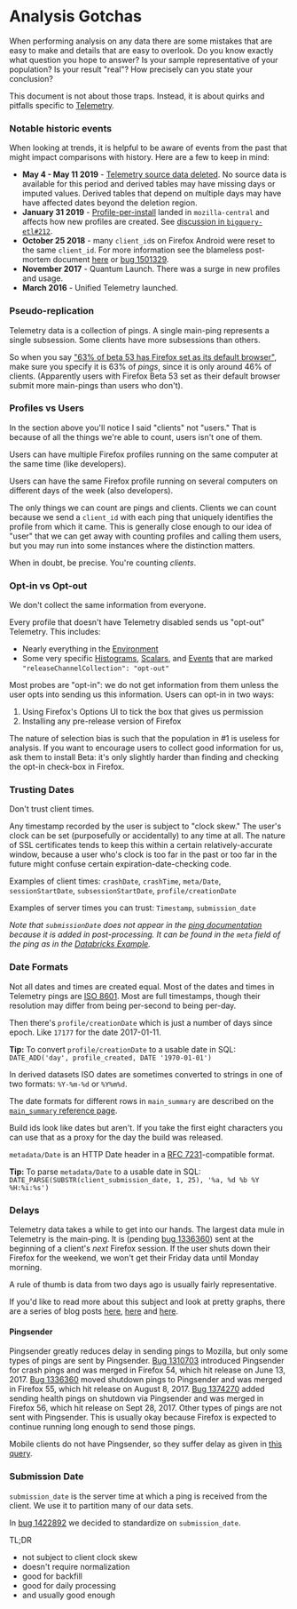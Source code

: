 # Analysis Gotchas

When performing analysis on any data there are some mistakes that are easy to make and details that are easy to overlook. Do you know exactly what question you hope to answer? Is your sample representative of your population? Is your result "real"? How precisely can you state your conclusion?

This document is not about those traps. Instead, it is about quirks and pitfalls specific to [Telemetry](https://firefox-source-docs.mozilla.org/toolkit/components/telemetry/telemetry/index.html).

### Notable historic events

When looking at trends, it is helpful to be aware of events from the past that might impact comparisons with history. Here are a few to keep in mind:

- **May 4 - May 11 2019** - [Telemetry source data deleted](https://blog.mozilla.org/blog/2019/05/09/what-we-do-when-things-go-wrong/). No source data is available for this period and derived tables may have missing days or imputed values. Derived tables that depend on multiple days may have have affected dates beyond the deletion region.
- **January 31 2019** - [Profile-per-install](https://bugzilla.mozilla.org/show_bug.cgi?id=1474285) landed in `mozilla-central` and affects how new profiles are created. See [discussion in `bigquery-etl#212`](https://github.com/mozilla/bigquery-etl/issues/212).
- **October 25 2018** - many `client_id`s on Firefox Android were reset to the same `client_id`.  For more information see the blameless post-mortem document [here](https://docs.google.com/document/d/1r1PDQnqhsrPkft0pB46v9uhXGxR_FzK4laKJLGttXdA) or [bug 1501329](https://bugzilla.mozilla.org/show_bug.cgi?id=1501329).
- **November 2017** - Quantum Launch. There was a surge in new profiles and usage.
- **March 2016** - Unified Telemetry launched.

### Pseudo-replication

Telemetry data is a collection of pings. A single main-ping represents a single subsession. Some clients have more subsessions than others.

So when you say ["63% of beta 53 has Firefox set as its default browser"](https://mzl.la/2q75dbF), make sure you specify it is 63% of _pings_, since it is only around 46% of clients. (Apparently users with Firefox Beta 53 set as their default browser submit more main-pings than users who don't).

### Profiles vs Users

In the section above you'll notice I said "clients" not "users." That is because of all the things we're able to count, users isn't one of them.

Users can have multiple Firefox profiles running on the same computer at the same time (like developers).

Users can have the same Firefox profile running on several computers on different days of the week (also developers).

The only things we can count are pings and clients. Clients we can count because we send a `client_id` with each ping that uniquely identifies the profile from which it came. This is generally close enough to our idea of "user" that we can get away with counting profiles and calling them users, but you may run into some instances where the distinction matters.

When in doubt, be precise. You're counting _clients_.

### Opt-in vs Opt-out

We don't collect the same information from everyone.

Every profile that doesn't have Telemetry disabled sends us "opt-out" Telemetry. This includes:
* Nearly everything in the [Environment](https://firefox-source-docs.mozilla.org/toolkit/components/telemetry/telemetry/data/environment.html)
* Some very specific [Histograms](https://firefox-source-docs.mozilla.org/toolkit/components/telemetry/telemetry/collection/histograms.html), [Scalars](https://firefox-source-docs.mozilla.org/toolkit/components/telemetry/telemetry/collection/scalars.html), and [Events](https://firefox-source-docs.mozilla.org/toolkit/components/telemetry/telemetry/collection/events.html) that are marked `"releaseChannelCollection": "opt-out"`

Most probes are "opt-in": we do not get information from them unless the user opts into sending us this information. Users can opt-in in two ways:
1. Using Firefox's Options UI to tick the box that gives us permission
2. Installing any pre-release version of Firefox

The nature of selection bias is such that the population in #1 is useless for analysis. If you want to encourage users to collect good information for us, ask them to install Beta: it's only slightly harder than finding and checking the opt-in check-box in Firefox.

### Trusting Dates

Don't trust client times.

Any timestamp recorded by the user is subject to "clock skew." The user's clock can be set (purposefully or accidentally) to any time at all. The nature of SSL certificates tends to keep this within a certain relatively-accurate window, because a user who's clock is too far in the past or too far in the future might confuse certain expiration-date-checking code.

Examples of client times: `crashDate`, `crashTime`, `meta/Date`, `sessionStartDate`, `subsessionStartDate`, `profile/creationDate`

Examples of server times you can trust: `Timestamp`, `submission_date`

*Note that `submissionDate` does not appear in the
[ping documentation](https://firefox-source-docs.mozilla.org/toolkit/components/telemetry/telemetry/data/common-ping.html)
because it is added in post-processing.
It can be found in the `meta` field of the ping as in the
[Databricks Example](https://dbc-caf9527b-e073.cloud.databricks.com/#notebook/30598/).*

### Date Formats

Not all dates and times are created equal. Most of the dates and times in Telemetry pings are [ISO 8601](https://en.wikipedia.org/wiki/ISO_8601). Most are full timestamps, though their resolution may differ from being per-second to being per-day.

Then there's `profile/creationDate` which is just a number of days since epoch. Like `17177` for the date 2017-01-11.

**Tip:** To convert `profile/creationDate` to a usable date in SQL: `DATE_ADD('day', profile_created, DATE '1970-01-01')`

In derived datasets ISO dates are sometimes converted to strings in one of two formats: `%Y-%m-%d` or `%Y%m%d`.

The date formats for different rows in `main_summary` are described on the [`main_summary` reference page](../datasets/batch_view/main_summary/reference.md#time-formats).

Build ids look like dates but aren't. If you take the first eight characters you can use that as a proxy for the day the build was released.

`metadata/Date` is an HTTP Date header in a [RFC 7231](http://tools.ietf.org/html/rfc7231#section-7.1.1.1)-compatible format.

**Tip:** To parse `metadata/Date` to a usable date in SQL: `DATE_PARSE(SUBSTR(client_submission_date, 1, 25), '%a, %d %b %Y %H:%i:%s')`

### Delays

Telemetry data takes a while to get into our hands. The largest data mule in Telemetry is the main-ping. It is (pending [bug 1336360](https://bugzilla.mozilla.org/show_bug.cgi?id=1336360)) sent at the beginning of a client's _next_ Firefox session. If the user shuts down their Firefox for the weekend, we won't get their Friday data until Monday morning.

A rule of thumb is data from two days ago is usually fairly representative.

If you'd like to read more about this subject and look at pretty graphs, there are a series of blog posts [here](https://chuttenblog.wordpress.com/2017/02/09/data-science-is-hard-client-delays-for-crash-pings/), [here](https://chuttenblog.wordpress.com/2017/07/12/latency-improvements-or-yet-another-satisfying-graph/) and [here](https://chuttenblog.wordpress.com/2017/09/12/two-days-or-how-long-until-the-data-is-in/).

#### Pingsender

Pingsender greatly reduces delay in sending pings to Mozilla, but only some types of pings are sent by Pingsender. [Bug 1310703](https://bugzilla.mozilla.org/show_bug.cgi?id=1310703) introduced Pingsender for crash pings and was merged in Firefox 54, which hit release on June 13, 2017. [Bug 1336360](https://bugzilla.mozilla.org/show_bug.cgi?id=1336360) moved shutdown pings to Pingsender and was merged in Firefox 55, which hit release on August 8, 2017. [Bug 1374270](https://bugzilla.mozilla.org/show_bug.cgi?id=1374270) added sending health pings on shutdown via Pingsender and was merged in Firefox 56, which hit release on Sept 28, 2017. Other types of pings are not sent with Pingsender. This is usually okay because Firefox is expected to continue running long enough to send those pings.

Mobile clients do not have Pingsender, so they suffer delay as given in [this query](https://sql.telemetry.mozilla.org/queries/49867#134105).

### Submission Date

`submission_date` is the server time at which a ping is received from the client. We use it to
partition many of our data sets.

In [bug 1422892](https://bugzilla.mozilla.org/show_bug.cgi?id=1422892) we decided to standardize
on `submission_date`.

TL;DR

* not subject to client clock skew
* doesn't require normalization
* good for backfill
* good for daily processing
* and usually good enough
